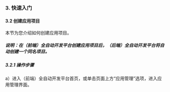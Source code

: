 ### 3. 快速入门

#### 3.2 创建应用项目

本节为您介绍如何创建应用项目。

##### 说明：在（前端）全自动开发平台创建应用项目后，（后端）全自动开发平台将自动创建一个同名项目。

##### 3.2.1 操作步骤

a）进入（前端）全自动开发平台首页，或单击页面上方“应用管理”选项，进入应用管理界面。

